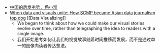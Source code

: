 - [中国的后发劣势，杨小凯](https://finance.ifeng.com/a/20140714/12712605_0.shtml)
- [When data and visuals unite: How SCMP became Asian data journalism top dog](https://medium.com/sigma-awards/when-data-and-visuals-unite-how-scmp-became-asian-data-journalism-top-dog-af422b7b403b) [[Data Visualizing]]
	- We began to think about how we could make our visual stories evolve over time, rather than telegraphing the idea to readers with a single image.
	- 我们开始思考如何让我们的视觉故事随着时间推移而发展，而不是通过单一的图像向读者传达想法。